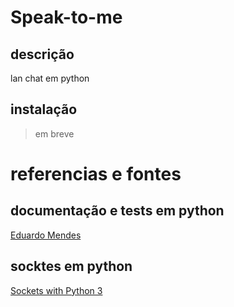 # Speak-to-me
## descrição
lan chat em python

## instalação
> em breve

# referencias e fontes
## documentação e tests em python
[Eduardo Mendes](https://www.youtube.com/user/mendesesduardo/videos)
## socktes em python
[Sockets with Python 3](https://www.youtube.com/playlist?list=PLQVvvaa0QuDdzLB_0JSTTcl8E8jsJLhR5)